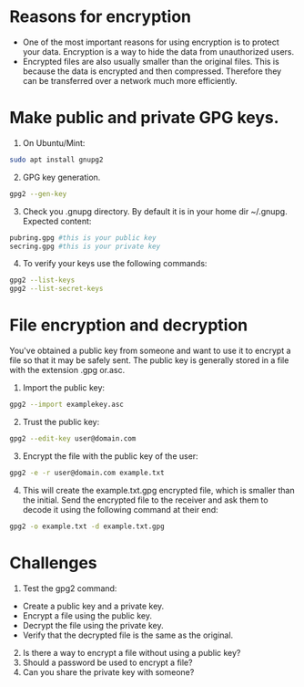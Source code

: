 <h1>Reasons for encryption</h1>

* One of the most important reasons for using encryption is to protect your data. Encryption is a way to hide the data from unauthorized users.
* Encrypted files are also usually smaller than the original files. This is because the data is encrypted and then compressed. Therefore they can be transferred over a network much more efficiently.

<h1>Make public and private GPG keys.</h1>

1. On Ubuntu/Mint:

```bash
sudo apt install gnupg2
```

2. GPG key generation.

```bash
gpg2 --gen-key
```

3. Check you .gnupg directory. By default it is in your home dir ~/.gnupg. Expected content:

```bash
pubring.gpg #this is your public key
secring.gpg #this is your private key
```

4. To verify your keys use the following commands:

```bash
gpg2 --list-keys
gpg2 --list-secret-keys
```

<h1>File encryption and decryption</h1>
You've obtained a public key from someone and want to use it to encrypt a file so that it may be safely sent.
The public key is generally stored in a file with the extension .gpg or.asc.

1. Import the public key:

```bash
gpg2 --import examplekey.asc
```

2. Trust the public key:

```bash
gpg2 --edit-key user@domain.com
```

3. Encrypt the file with the public key of the user:

```bash
gpg2 -e -r user@domain.com example.txt
```

4. This will create the example.txt.gpg encrypted file, which is smaller than the initial.
Send the encrypted file to the receiver and ask them to decode it using the following command at their end:

```bash
gpg2 -o example.txt -d example.txt.gpg
```

<h1>Challenges</h1>

1. Test the gpg2 command:
- Create a public key and a private key.
- Encrypt a file using the public key.
- Decrypt the file using the private key.
- Verify that the decrypted file is the same as the original.

2. Is there a way to encrypt a file without using a public key?
3. Should a password be used to encrypt a file?
4. Can you share the private key with someone?
